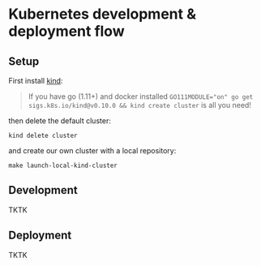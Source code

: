 # Kubernetes development & deployment flow

## Setup

First install [kind](https://kind.sigs.k8s.io/):

> If you have go (1.11+) and docker installed `GO111MODULE="on" go get sigs.k8s.io/kind@v0.10.0 && kind create cluster` is all you need!

then delete the default cluster:

```
kind delete cluster
```

and create our own cluster with a local repository:

```
make launch-local-kind-cluster
```

## Development

TKTK

## Deployment

TKTK

